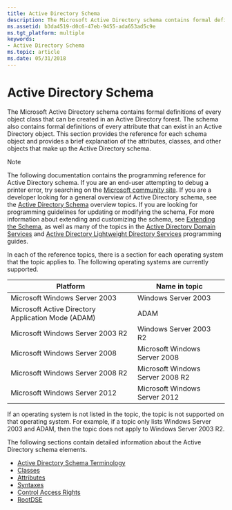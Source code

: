 ```yaml
---
title: Active Directory Schema
description: The Microsoft Active Directory schema contains formal definitions of every object class that can be created in an Active Directory forest.
ms.assetid: b3da4519-d0c6-47eb-9455-ada653ad5c9e
ms.tgt_platform: multiple
keywords:
- Active Directory Schema
ms.topic: article
ms.date: 05/31/2018
---
```


# Active Directory Schema

The Microsoft Active Directory schema contains formal definitions of every object class that can be created in an Active Directory forest. The schema also contains formal definitions of every attribute that can exist in an Active Directory object. This section provides the reference for each schema object and provides a brief explanation of the attributes, classes, and other objects that make up the Active Directory schema.

> [!Note]  
> The following documentation contains the programming reference for Active Directory schema. If you are an end-user attempting to debug a printer error, try searching on the [Microsoft community site](https://answers.microsoft.com). If you are a developer looking for a general overview of Active Directory schema, see the [Active Directory Schema](https://msdn.microsoft.com/library/ms674984) overview topics. If you are looking for programming guidelines for updating or modifying the schema, For more information about extending and customizing the schema, see [Extending the Schema](https://msdn.microsoft.com/library/ms676900), as well as many of the topics in the [Active Directory Domain Services](https://msdn.microsoft.com/library/aa362244) and [Active Directory Lightweight Directory Services](https://msdn.microsoft.com/library/aa705886) programming guides.

 

In each of the reference topics, there is a section for each operating system that the topic applies to. The following operating systems are currently supported. 

| Platform                                                      | Name in topic                               |
|---------------------------------------------------------------|---------------------------------------------|
| Microsoft Windows Server 2003<br/>                      | Windows Server 2003<br/>              |
| Microsoft Active Directory Application Mode (ADAM)<br/> | ADAM<br/>                             |
| Microsoft Windows Server 2003 R2<br/>                   | Windows Server 2003 R2<br/>           |
| Microsoft Windows Server 2008<br/>                      | Microsoft Windows Server 2008<br/>    |
| Microsoft Windows Server 2008 R2<br/>                   | Microsoft Windows Server 2008 R2<br/> |
| Microsoft Windows Server 2012<br/>                      | Microsoft Windows Server 2012<br/>    |



 

If an operating system is not listed in the topic, the topic is not supported on that operating system. For example, if a topic only lists Windows Server 2003 and ADAM, then the topic does not apply to Windows Server 2003 R2.

The following sections contain detailed information about the Active Directory schema elements.

-   [Active Directory Schema Terminology](active-directory-schema-site.md)
-   [Classes](classes.md)
-   [Attributes](attributes.md)
-   [Syntaxes](syntaxes.md)
-   [Control Access Rights](control-access-rights.md)
-   [RootDSE](rootdse.md)

 

 





